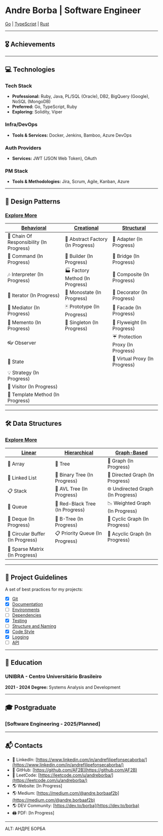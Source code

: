 # Andre Borba | Software Engineer
[Go](https://go.dev/) | [TypeScript](https://www.typescriptlang.org/) | [Rust](https://www.rust-lang.org/)

---

## 🎖️ Achievements

<div style="page-break-after: always;"></div>

---

## 💻 Technologies
### Tech Stack
- **Professional:** Ruby, Java, PL/SQL (Oracle), DB2, BigQuery (Google), NoSQL (MongoDB)
- **Preferred:** Go, TypeScript, Ruby
- **Exploring:** Solidity, Viper

### Infra/DevOps
- **Tools & Services:** Docker, Jenkins, Bamboo, Azure DevOps

### Auth Providers
- **Services:** JWT (JSON Web Token), OAuth

### PM Stack
- **Tools & Methodologies:** Jira, Scrum, Agile, Kanban, Azure

<div style="page-break-after: always;"></div>

---

## 🧩 Design Patterns
### [Explore More](https://github.com/AF2B/DesignPattern)
| [Behavioral]()                              | [Creational]()                | [Structural]()                |
| ---------------------------------------- | ---------------------------------------- | ---------------------------------------- |
| 🐝 Chain Of Responsibility (In Progress) | 🌰 Abstract Factory (In Progress) | 🔌 Adapter (In Progress) |
| 👫 Command (In Progress)                 | 👷 Builder (In Progress)           | 🌉 Bridge (In Progress)   |
| 🎶 Interpreter (In Progress)             | 🏭 Factory Method (In Progress)    | 🌿 Composite (In Progress) |
| 🍫 Iterator (In Progress)                | 🔂 Monostate (In Progress)         | 🍧 Decorator (In Progress) |
| 💐 Mediator (In Progress)                | 🃏 Prototype (In Progress)         | 🎁 Facade (In Progress)    |
| 💾 Memento (In Progress)                 | 💍 Singleton (In Progress)         | 🍃 Flyweight (In Progress) |
| 👓 Observer                              |                                    | ☔ Protection Proxy (In Progress) |
| 🐉 State                    |                                    | 🍬 Virtual Proxy (In Progress) |
| 💡 Strategy (In Progress)                |                                    |                            |
| 🏃 Visitor (In Progress)                 |                                    |                            |
| 📝 Template Method (In Progress)         |                                    |                            |

---

## 🛠️ Data Structures
### [Explore More](https://github.com/AF2B/DataStructure)
| [Linear](https://github.com/AF2B/DataStructure/tree/main/Linear)                              | [Hierarchical](https://github.com/AF2B/DataStructure/tree/main/Hierarchical) | [Graph-Based]()                  |
| ---------------------------------------- | ---------------------------------------------------------------------------- | --------------------------------- |
| 📄 Array                  | 🌲 Tree                                                        | 🔗 Graph (In Progress)           |
| 📑 Linked List             | 🌳 Binary Tree (In Progress)                                                  | 🔀 Directed Graph (In Progress)  |
| 📋 Stack                  | 🌲 AVL Tree (In Progress)                                                      | 🌐 Undirected Graph (In Progress)|
| 📜 Queue                 | 🌴 Red-Black Tree (In Progress)                                                | 📉 Weighted Graph (In Progress)  |
| 📄 Deque (In Progress)                  | 🌿 B-Tree (In Progress)                                                        | 🔄 Cyclic Graph (In Progress)    |
| 📑 Circular Buffer (In Progress)        | 📋 Priority Queue (In Progress)                                                 | 🚦 Acyclic Graph (In Progress)   |
| 📜 Sparse Matrix (In Progress)          |                                                                              |                                   |

---

## 📑 Project Guidelines
A set of best practices for my projects:
- [X] [Git](https://medium.com/@andre.borbaaf2b/melhores-práticas-para-usar-git-no-desenvolvimento-de-software-70f752fc7f5f)
- [X] [Documentation](https://medium.com/@andre.borbaaf2b/documentação-de-software-539f79292abe)
- [ ] [Environments](#)
- [ ] [Dependencies](#)
- [X] [Testing](https://medium.com/@andre.borbaaf2b/why-you-should-give-more-value-to-unit-tests-and-best-practices-to-improve-your-software-quality-0d476ae1cb35)
- [ ] [Structure and Naming](#)
- [X] [Code Style](https://medium.com/@andre.borbaaf2b/a-import%C3%A2ncia-do-code-style-elevando-a-qualidade-do-seu-c%C3%B3digo-a3b64000ca8a)
- [X] [Logging](https://medium.com/@andre.borbaaf2b/a-import%C3%A2ncia-do-logging-em-aplica%C3%A7%C3%B5es-robustas-muito-al%C3%A9m-de-simples-prints-094ee00a3b2a)
- [ ] [API](#)

---

## 🏫 Education
### UNIBRA - Centro Universitário Brasileiro
**2021 - 2024**
**Degree:** Systems Analysis and Development

---

## 🎓 Postgraduate
### [Software Engineering - 2025/Planned]

---

## 📬 Contacts
- 👋 LinkedIn: [https://www.linkedin.com/in/andrefilipefonsecaborba/](https://www.linkedin.com/in/andrefilipefonsecaborba/)
- 👋 GitHub: [https://github.com/AF2B](https://github.com/AF2B)
- 👋 LeetCode: [https://leetcode.com/u/andreborba/](https://leetcode.com/u/andreborba/)
- 🌎 Website: [In Progress]
- 🌎 Medium: [https://medium.com/@andre.borbaaf2b](https://medium.com/@andre.borbaaf2b)
- 🌎 DEV Community: [https://dev.to/borba](https://dev.to/borba)
- 🖨️ PDF: [In Progress]

---

ALT: АНДРЕ БОРБА
